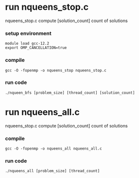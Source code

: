 # run nqueens_stop.c
nqueens_stop.c compute [solution_count] count of solutions
### setup environment
```
module load gcc-12.2
export OMP_CANCELLATION=true
```
### compile
```
gcc -O -fopenmp -o nqueens_stop nqueens_stop.c
```
### run code
```
./nqueen_bfs [problem_size] [thread_count] [solution_count]
```

# run nqueens_all.c
nqueens_stop.c compute [solution_count] count of solutions

### compile
```
gcc -O -fopenmp -o nqueens_all nqueens_all.c
```

### run code
```
./nqueens_all [problem_size] [thread_count]
```